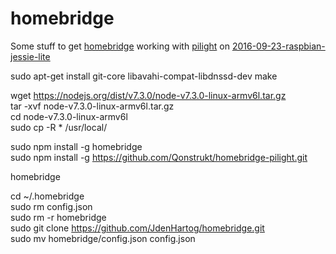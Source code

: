 # homebridge
Some stuff to get [homebridge](https://github.com/nfarina/homebridge) working with [pilight](https://www.pilight.org) on [2016-09-23-raspbian-jessie-lite](https://www.raspberrypi.org/downloads/raspbian/)

sudo apt-get install git-core libavahi-compat-libdnssd-dev make

wget https://nodejs.org/dist/v7.3.0/node-v7.3.0-linux-armv6l.tar.gz<br>
tar -xvf node-v7.3.0-linux-armv6l.tar.gz<br>
cd node-v7.3.0-linux-armv6l<br>
sudo cp -R * /usr/local/<br>

sudo npm install -g homebridge<br>
sudo npm install -g https://github.com/Qonstrukt/homebridge-pilight.git<br>

homebridge

cd ~/.homebridge<br>
sudo rm config.json<br>
sudo rm -r homebridge<br>
sudo git clone https://github.com/JdenHartog/homebridge.git<br>
sudo mv homebridge/config.json config.json

